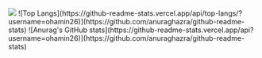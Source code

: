 <img src="https://capsule-render.vercel.app/api?type=wave&color=gradient&height=300&section=header&text=ohamin26&fontSize=60" />
![Top Langs](https://github-readme-stats.vercel.app/api/top-langs/?username=ohamin26)](https://github.com/anuraghazra/github-readme-stats)
![Anurag's GitHub stats](https://github-readme-stats.vercel.app/api?username=ohamin26)](https://github.com/anuraghazra/github-readme-stats)
